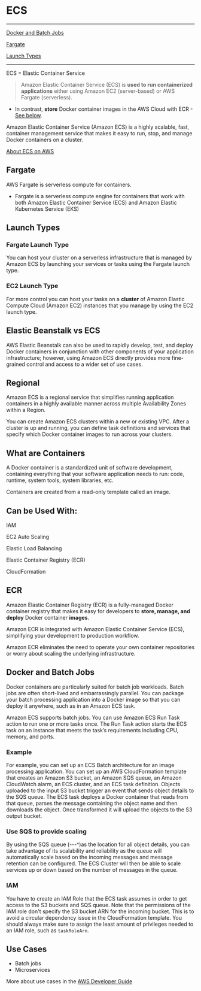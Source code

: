 # ECS

-------- 
[Docker and Batch Jobs](#Docker-and-Batch-Jobs)

[Fargate](#Fargate)

[Launch Types](#Launch-Types)

---------

ECS = Elastic Container Service

> Amazon Elastic Container Service (ECS) is **used to run containerized applications** either using Amazon EC2 (server-based) or AWS Fargate (serverless).

* In contrast, **store** Docker container images in the AWS Cloud with ECR - [See below](#ECR).

Amazon Elastic Container Service (Amazon ECS) is a highly scalable, fast, container management service that makes it easy to run, stop, and manage Docker containers on a cluster.

[About ECS on AWS](https://aws.amazon.com/ecs/)

## Fargate

AWS Fargate is serverless compute for containers.

* Fargate is a serverless compute engine for containers that work with both Amazon Elastic Container Service (ECS) and Amazon Elastic Kubernetes Service (EKS)

## Launch Types

### Fargate Launch Type

You can host your cluster on a serverless infrastructure that is managed by Amazon ECS by launching your services or tasks using the Fargate launch type. 

### EC2 Launch Type

For more control you can host your tasks on a **cluster** of Amazon Elastic Compute Cloud (Amazon EC2) instances that you manage by using the EC2 launch type.

## Elastic Beanstalk vs ECS

AWS Elastic Beanstalk can also be used to rapidly develop, test, and deploy Docker containers in conjunction with other components of your application infrastructure; however, using Amazon ECS directly provides more fine-grained control and access to a wider set of use cases.

## Regional

Amazon ECS is a regional service that simplifies running application containers in a highly available manner across multiple Availability Zones within a Region. 

You can create Amazon ECS clusters within a new or existing VPC. After a cluster is up and running, you can define task definitions and services that specify which Docker container images to run across your clusters.

## What are Containers

A Docker container is a standardized unit of software development, containing everything that your software application needs to run: code, runtime, system tools, system libraries, etc. 

Containers are created from a read-only template called an image.

## Can be Used With:

IAM

EC2 Auto Scaling

Elastic Load Balancing

Elastic Container Registry (ECR)

CloudFormation

## ECR

Amazon Elastic Container Registry (ECR) is a fully-managed Docker container registry that makes it easy for developers to **store, manage, and deploy** Docker container **images**. 

Amazon ECR is integrated with Amazon Elastic Container Service (ECS), simplifying your development to production workflow. 

Amazon ECR eliminates the need to operate your own container repositories or worry about scaling the underlying infrastructure.

## Docker and Batch Jobs

Docker containers are particularly suited for batch job workloads. Batch jobs are often short-lived and embarrassingly parallel. You can package your batch processing application into a Docker image so that you can deploy it anywhere, such as in an Amazon ECS task.

Amazon ECS supports batch jobs. You can use Amazon ECS Run Task action to run one or more tasks once. The Run Task action starts the ECS task on an instance that meets the task’s requirements including CPU, memory, and ports.

### Example

For example, you can set up an ECS Batch architecture for an image processing application. You can set up an AWS CloudFormation template that creates an Amazon S3 bucket, an Amazon SQS queue, an Amazon CloudWatch alarm, an ECS cluster, and an ECS task definition. Objects uploaded to the input S3 bucket trigger an event that sends object details to the SQS queue. The ECS task deploys a Docker container that reads from that queue, parses the message containing the object name and then downloads the object. Once transformed it will upload the objects to the S3 output bucket.

### Use SQS to provide scaling

By using the SQS queue (---^)as the location for all object details, you can take advantage of its scalability and reliability as the queue will automatically scale based on the incoming messages and message retention can be configured. The ECS Cluster will then be able to scale services up or down based on the number of messages in the queue.

### IAM

You have to create an IAM Role that the ECS task assumes in order to get access to the S3 buckets and SQS queue. Note that the permissions of the IAM role don't specify the S3 bucket ARN for the incoming bucket. This is to avoid a circular dependency issue in the CloudFormation template. You should always make sure to assign the least amount of privileges needed to an IAM role, such as `taskRoleArn`.

## Use Cases

* Batch jobs
* Microservices

More about use cases in the [AWS Developer Guide](https://docs.aws.amazon.com/AmazonECS/latest/developerguide/common_use_cases.html)
